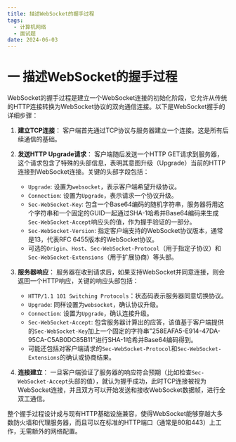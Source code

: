 ```yaml
---
title: 描述WebSocket的握手过程
tags:
  - 计算机网络
  - 面试题
date: 2024-06-03
---
```

# 一 描述WebSocket的握手过程

WebSocket的握手过程是建立一个WebSocket连接的初始化阶段，它允许从传统的HTTP连接转换为WebSocket协议的双向通信连接。以下是WebSocket握手的详细步骤：

1. **建立TCP连接**： 客户端首先通过TCP协议与服务器建立一个连接。这是所有后续通信的基础。
    
2. **发送HTTP Upgrade请求**： 客户端随后发送一个HTTP GET请求到服务器，这个请求包含了特殊的头部信息，表明其意图升级（Upgrade）当前的HTTP连接到WebSocket连接。关键的头部字段包括：
    
    - `Upgrade`: 设置为`websocket`，表示客户端希望升级协议。
    - `Connection`: 设置为`Upgrade`，表示请求一个协议升级。
    - `Sec-WebSocket-Key`: 包含一个Base64编码的随机字符串，服务器将用这个字符串和一个固定的GUID一起通过SHA-1哈希并Base64编码来生成`Sec-WebSocket-Accept`响应头的值，作为握手验证的一部分。
    - `Sec-WebSocket-Version`: 指定客户端支持的WebSocket协议版本，通常是13，代表RFC 6455版本的WebSocket协议。
    - 可选的`Origin`、`Host`、`Sec-WebSocket-Protocol`（用于指定子协议）和`Sec-WebSocket-Extensions`（用于扩展协商）等头部。
3. **服务器响应**： 服务器在收到请求后，如果支持WebSocket并同意连接，则会返回一个HTTP响应，关键的响应头部包括：
    
    - `HTTP/1.1 101 Switching Protocols`：状态码表示服务器同意切换协议。
    - `Upgrade`: 同样设置为`websocket`，确认协议升级。
    - `Connection`: 设置为`Upgrade`，确认连接升级。
    - `Sec-WebSocket-Accept`: 包含服务器计算出的应答，该值基于客户端提供的`Sec-WebSocket-Key`加上一个固定的字符串"258EAFA5-E914-47DA-95CA-C5AB0DC85B11"进行SHA-1哈希并Base64编码得到。
    - 可能还包括对客户端请求的`Sec-WebSocket-Protocol`和`Sec-WebSocket-Extensions`的确认或协商结果。
4. **连接建立**： 一旦客户端验证了服务器的响应符合预期（比如检查`Sec-WebSocket-Accept`头部的值），就认为握手成功，此时TCP连接被视为WebSocket连接，并且双方可以开始发送和接收WebSocket数据帧，进行全双工通信。
    

整个握手过程设计成与现有HTTP基础设施兼容，使得WebSocket能够穿越大多数防火墙和代理服务器，而且可以在标准的HTTP端口（通常是80和443）上工作，无需额外的网络配置。